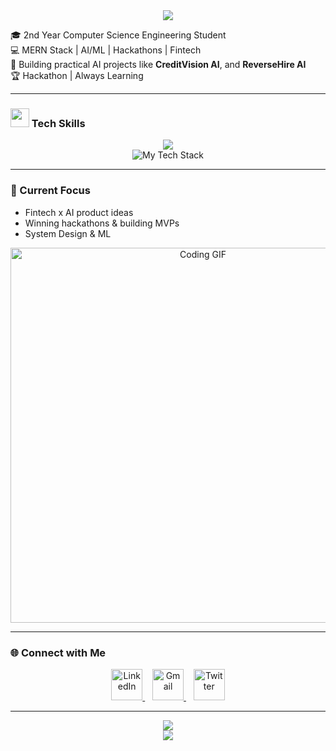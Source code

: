 <div align="center">
  <img src="https://capsule-render.vercel.app/api?type=waving&color=0:667eea,100:764ba2&height=200&section=header&text=Devashish%20Sharma&fontSize=50&fontColor=ffffff&animation=fadeIn&fontAlignY=35&desc=Computer%20Science%20Engineering%20Student&descAlignY=55&descSize=18" />
</div>

🎓 2nd Year Computer Science Engineering Student  
💻 MERN Stack | AI/ML | Hackathons | Fintech  
🚀 Building practical AI projects like **CreditVision AI**, and **ReverseHire AI**  
🏆 Hackathon | Always Learning

---

### <img src="https://media.giphy.com/media/iY8CRBdQXODJSCERIr/giphy.gif" width="30"> Tech Skills 

<div align="center">
  <img src="https://skillicons.dev/icons?i=js,python,react,nodejs,express,fastapi,flask,html,css,tailwind,mongodb,sqlite,firebase,git,github,vscode,postman&theme=dark&perline=6" />
</div>

<div align="center">
  <img src="https://github-readme-tech-stack.vercel.app/api/cards?title=My%20Tech%20Stack&align=center&titleAlign=center&fontSize=20&lineCount=3&theme=github_dark&line1=JavaScript,js,f7df1e;Python,python,3776ab;React,react,61dafb;&line2=Node.js,nodejs,339933;Express,express,000000;MongoDB,mongodb,47a248;&line3=Git,git,f05032;VS%20Code,visualstudiocode,007acc;Firebase,firebase,ffca28;" alt="My Tech Stack" />
</div>

---

### 🧠 Current Focus
- Fintech x AI product ideas  
- Winning hackathons & building MVPs  
- System Design & ML  

<div align="center">
  <img src="https://user-images.githubusercontent.com/74038190/225813708-98b745f2-7d22-48cf-9150-083f1b00d6c9.gif" width="600" alt="Coding GIF"/>
</div>

---

### 🌐 Connect with Me

<p align="center">
  <a href="https://www.linkedin.com/in/devashish-sharma-bit/" target="_blank">
    <img alt="LinkedIn" width="50" src="https://cdn.jsdelivr.net/gh/devicons/devicon/icons/linkedin/linkedin-original.svg"/>
  </a>&nbsp;&nbsp;
  <a href="mailto:devashishsharma860@email.com" target="_blank">
    <img alt="Gmail" width="50" src="https://upload.wikimedia.org/wikipedia/commons/4/4e/Gmail_Icon.png"/>
  </a>&nbsp;&nbsp;
  <a href="https://x.com/SDEVASHISH01" target="_blank">
    <img alt="Twitter" width="50" src="https://cdn.jsdelivr.net/gh/devicons/devicon/icons/twitter/twitter-original.svg"/>
  </a>
</p>

---

<div align="center">
  <img src="https://quotes-github-readme.vercel.app/api?type=horizontal&theme=tokyonight" />
</div>
<div align="center">
  <img src="https://capsule-render.vercel.app/api?type=waving&color=gradient&height=100&section=footer" />
</div>
